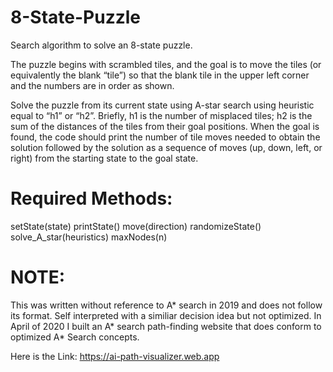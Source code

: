 # 8-State-Puzzle
Search algorithm to solve an 8-state puzzle.

The puzzle begins with scrambled tiles, and the goal is to move the tiles (or equivalently the blank “tile”) so that the blank tile in the upper left corner and the numbers are in order as shown.

  
Solve the puzzle from its current state using A-star search using heuristic equal to “h1” or “h2”. Briefly, h1 is the number of misplaced tiles; h2 is the sum of the distances of the tiles from their goal positions. When the goal is found, the code should print the number of tile moves needed to obtain the solution followed by the solution as a sequence of moves (up, down, left, or right) from the starting state to the goal state.



# Required Methods:
setState(state)
printState()
move(direction)
randomizeState()
solve_A_star(heuristics)
maxNodes(n)

# NOTE: 
This was written without reference to A* search in 2019 and does not follow its format. Self interpreted with a similiar decision idea but not optimized. In April of 2020 I built an A* search path-finding website that does conform to optimized A* Search concepts. 

Here is the Link: https://ai-path-visualizer.web.app
